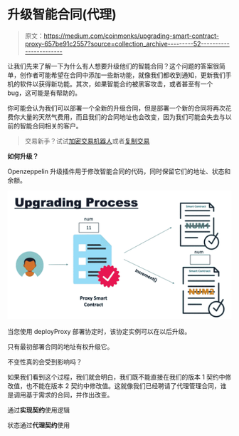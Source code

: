 # 升级智能合同(代理)

> 原文：<https://medium.com/coinmonks/upgrading-smart-contract-proxy-657be91c2557?source=collection_archive---------52----------------------->

让我们先来了解一下为什么有人想要升级他们的智能合同？这个问题的答案很简单，创作者可能希望在合同中添加一些新功能，就像我们都收到通知，更新我们手机的软件以获得新功能。其次，如果智能合约被黑客攻击，或者甚至有一个 bug，这可能是有帮助的。

你可能会认为我们可以部署一个全新的升级合同，但是部署一个新的合同将再次花费你大量的天然气费用，而且我们的合同地址也会改变，因为我们可能会失去与以前的智能合同相关的客户。

> 交易新手？试试[加密交易机器人](/coinmonks/crypto-trading-bot-c2ffce8acb2a)或者[复制交易](/coinmonks/top-10-crypto-copy-trading-platforms-for-beginners-d0c37c7d698c)

**如何升级？**

Openzeppelin 升级插件用于修改智能合同的代码，同时保留它们的地址、状态和余额。

![](img/c97b1599d8100d92d748fdd569962a82.png)

当您使用 deployProxy 部署协定时，该协定实例可以在以后升级。

只有最初部署合同的地址有权升级它。

不变性真的会受到影响吗？

如果我们看到这个过程，我们就会明白，我们既不能直接在我们的版本 1 契约中修改值，也不能在版本 2 契约中修改值。这就像我们已经聘请了代理管理合同，谁是调用基于需求的合同，并作出改变。

通过**实现契约**使用逻辑

状态通过**代理契约**使用